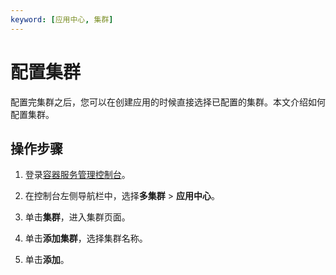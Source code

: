 ```yaml
---
keyword: [应用中心, 集群]
---
```


# 配置集群

配置完集群之后，您可以在创建应用的时候直接选择已配置的集群。本文介绍如何配置集群。

## 操作步骤

1.  登录[容器服务管理控制台](https://cs.console.aliyun.com)。

2.  在控制台左侧导航栏中，选择**多集群** \> **应用中心**。

3.  单击**集群**，进入集群页面。

4.  单击**添加集群**，选择集群名称。

5.  单击**添加**。


